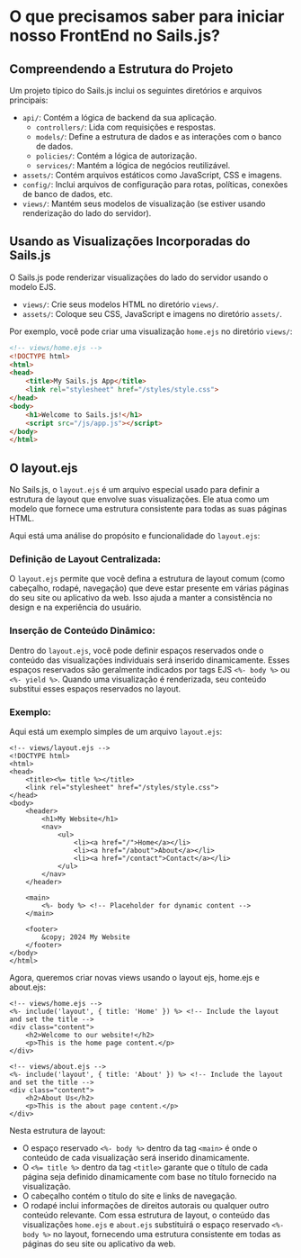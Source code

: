 # O que precisamos saber para iniciar nosso FrontEnd no Sails.js?

## Compreendendo a Estrutura do Projeto
Um projeto típico do Sails.js inclui os seguintes diretórios e arquivos principais:

- `api/`: Contém a lógica de backend da sua aplicação.
    - `controllers/`: Lida com requisições e respostas.
    - `models/`: Define a estrutura de dados e as interações com o banco de dados.
    - `policies/`: Contém a lógica de autorização.
    - `services/`: Mantém a lógica de negócios reutilizável.
- `assets/`: Contém arquivos estáticos como JavaScript, CSS e imagens.
- `config/`: Inclui arquivos de configuração para rotas, políticas, conexões de banco de dados, etc.
- `views/`: Mantém seus modelos de visualização (se estiver usando renderização do lado do servidor).

## Usando as Visualizações Incorporadas do Sails.js
O Sails.js pode renderizar visualizações do lado do servidor usando o modelo EJS.

- `views/`: Crie seus modelos HTML no diretório `views/`.
- `assets/`:  Coloque seu CSS, JavaScript e imagens no diretório `assets/`.

Por exemplo, você pode criar uma visualização `home.ejs` no diretório `views/`:

```html
<!-- views/home.ejs -->
<!DOCTYPE html>
<html>
<head>
    <title>My Sails.js App</title>
    <link rel="stylesheet" href="/styles/style.css">
</head>
<body>
    <h1>Welcome to Sails.js!</h1>
    <script src="/js/app.js"></script>
</body>
</html>
```
## O layout.ejs
No Sails.js, o `layout.ejs` é um arquivo especial usado para definir a estrutura de layout que envolve suas visualizações. Ele atua como um modelo que fornece uma estrutura consistente para todas as suas páginas HTML.

Aqui está uma análise do propósito e funcionalidade do `layout.ejs`:

### Definição de Layout Centralizada:
O `layout.ejs` permite que você defina a estrutura de layout comum (como cabeçalho, rodapé, navegação) que deve estar presente em várias páginas do seu site ou aplicativo da web. Isso ajuda a manter a consistência no design e na experiência do usuário.

### Inserção de Conteúdo Dinâmico:
Dentro do `layout.ejs`, você pode definir espaços reservados onde o conteúdo das visualizações individuais será inserido dinamicamente. Esses espaços reservados são geralmente indicados por tags EJS `<%- body %>` ou `<%- yield %>`. Quando uma visualização é renderizada, seu conteúdo substitui esses espaços reservados no layout.

### Exemplo:
Aqui está um exemplo simples de um arquivo `layout.ejs`:

```ejs
<!-- views/layout.ejs -->
<!DOCTYPE html>
<html>
<head>
    <title><%= title %></title>
    <link rel="stylesheet" href="/styles/style.css">
</head>
<body>
    <header>
        <h1>My Website</h1>
        <nav>
            <ul>
                <li><a href="/">Home</a></li>
                <li><a href="/about">About</a></li>
                <li><a href="/contact">Contact</a></li>
            </ul>
        </nav>
    </header>

    <main>
        <%- body %> <!-- Placeholder for dynamic content -->
    </main>

    <footer>
        &copy; 2024 My Website
    </footer>
</body>
</html>
```

Agora, queremos criar novas views usando o layout ejs, home.ejs e about.ejs:
```ejs
<!-- views/home.ejs -->
<%- include('layout', { title: 'Home' }) %> <!-- Include the layout and set the title -->
<div class="content">
    <h2>Welcome to our website!</h2>
    <p>This is the home page content.</p>
</div>
```

```ejs
<!-- views/about.ejs -->
<%- include('layout', { title: 'About' }) %> <!-- Include the layout and set the title -->
<div class="content">
    <h2>About Us</h2>
    <p>This is the about page content.</p>
</div>
```
Nesta estrutura de layout:

- O espaço reservado `<%- body %>` dentro da tag `<main>` é onde o conteúdo de cada visualização será inserido dinamicamente.
- O `<%= title %>` dentro da tag `<title>` garante que o título de cada página seja definido dinamicamente com base no título fornecido na visualização.
- O cabeçalho contém o título do site e links de navegação.
- O rodapé inclui informações de direitos autorais ou qualquer outro conteúdo relevante.
Com essa estrutura de layout, o conteúdo das visualizações `home.ejs` e `about.ejs` substituirá o espaço reservado `<%- body %>` no layout, fornecendo uma estrutura consistente em todas as páginas do seu site ou aplicativo da web.
